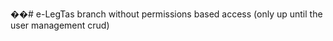 ��#   e - L e g T a s 
 
 branch without permissions based access (only up until the user management crud)
